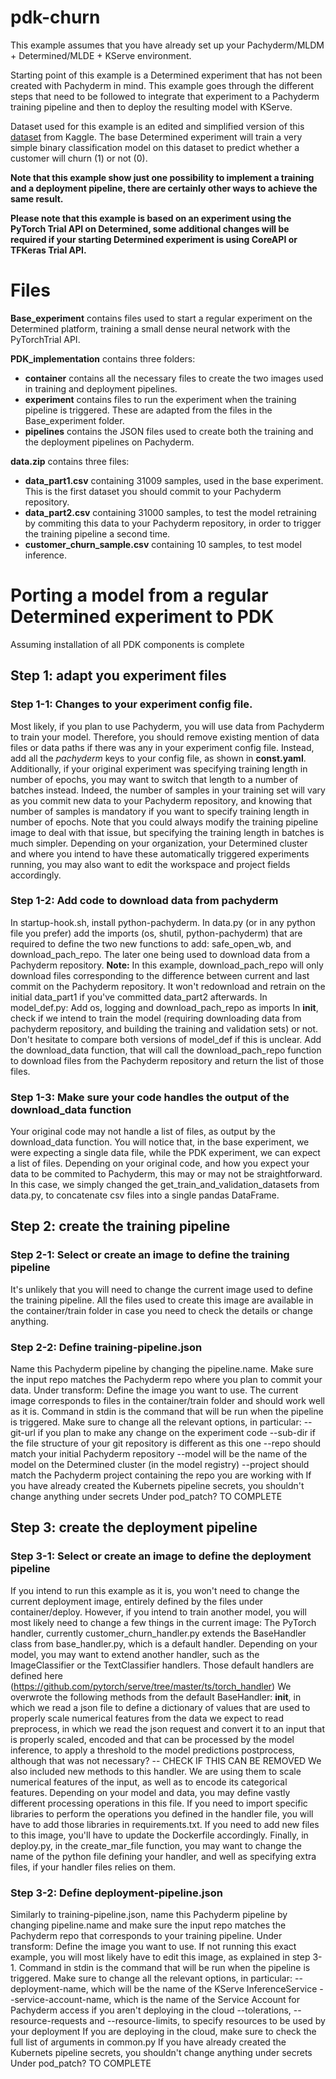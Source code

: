 # pdk-churn

This example assumes that you have already set up your Pachyderm/MLDM + Determined/MLDE + KServe environment.

Starting point of this example is a Determined experiment that has not been created with Pachyderm in mind. This example goes through the different steps that need to be followed to integrate that experiment to a Pachyderm training pipeline and then to deploy the resulting model with KServe.

Dataset used for this example is an edited and simplified version of this [dataset](https://www.kaggle.com/datasets/abhinav89/telecom-customer) from Kaggle. The base Determined experiment will train a very simple binary classification model on this dataset to predict whether a customer will churn (1) or not (0).


**Note that this example show just one possibility to implement a training and a deployment pipeline, there are certainly other ways to achieve the same result.**

**Please note that this example is based on an experiment using the PyTorch Trial API on Determined, some additional changes will be required if your starting Determined experiment is using CoreAPI or TFKeras Trial API.**

# Files

**Base_experiment** contains files used to start a regular experiment on the Determined platform, training a small dense neural network with the PyTorchTrial API.

**PDK_implementation** contains three folders:
  * **container** contains all the necessary files to create the two images used in training and deployment pipelines.
  * **experiment** contains files to run the experiment when the training pipeline is triggered. These are adapted from the files in the Base_experiment folder.
  * **pipelines** contains the JSON files used to create both the training and the deployment pipelines on Pachyderm.

**data.zip** contains three files:
  * **data_part1.csv** containing 31009 samples, used in the base experiment. This is the first dataset you should commit to your Pachyderm repository.
  * **data_part2.csv** containing 31000 samples, to test the model retraining by commiting this data to your Pachyderm repository, in order to trigger the training pipeline a second time.
  * **customer_churn_sample.csv** containing 10 samples, to test model inference.

# Porting a model from a regular Determined experiment to PDK

Assuming installation of all PDK components is complete

## Step 1: adapt you experiment files

### Step 1-1: Changes to your experiment config file.
Most likely, if you plan to use Pachyderm, you will use data from Pachyderm to train your model. Therefore, you should remove existing mention of data files or data paths if there was any in your experiment config file.
Instead, add all the *pachyderm* keys to your config file, as shown in **const.yaml**.
Additionally, if your original experiment was specifying training length in number of epochs, you may want to switch that length to a number of batches instead.
Indeed, the number of samples in your training set will vary as you commit new data to your Pachyderm repository, and knowing that number of samples is mandatory if you want to specify training length in number of epochs.
Note that you could always modify the training pipeline image to deal with that issue, but specifying the training length in batches is much simpler.
Depending on your organization, your Determined cluster and where you intend to have these automatically triggered experiments running, you may also want to edit the workspace and project fields accordingly.

### Step 1-2: Add code to download data from pachyderm
In startup-hook.sh, install python-pachyderm.
In data.py (or in any python file you prefer) add the imports (os, shutil, python-pachyderm) that are required to define the two new functions to add: safe_open_wb, and download_pach_repo. The later one being used to download data from a Pachyderm repository.
**Note:** In this example, download_pach_repo will only download files corresponding to the difference between current and last commit on the Pachyderm repository. It won't redownload and retrain on the initial data_part1 if you've committed data_part2 afterwards.
In model_def.py:
Add os, logging and download_pach_repo as imports
In __init__, check if we intend to train the model (requiring downloading data from pachyderm repository, and building the training and validation sets) or not. Don't hesitate to compare both versions of model_def if this is unclear.
Add the download_data function, that will call the download_pach_repo function to download files from the Pachyderm repository and return the list of those files.
		
### Step 1-3: Make sure your code handles the output of the download_data function
Your original code may not handle a list of files, as output by the download_data function. You will notice that, in the base experiment, we were expecting a single data file, while the PDK experiment, we can expect a list of files.
Depending on your original code, and how you expect your data to be commited to Pachyderm, this may or may not be straightforward.
In this case, we simply changed the get_train_and_validation_datasets from data.py, to concatenate csv files into a single pandas DataFrame.

## Step 2: create the training pipeline

### Step 2-1: Select or create an image to define the training pipeline
It's unlikely that you will need to change the current image used to define the training pipeline. 
All the files used to create this image are available in the container/train folder in case you need to check the details or change anything.
	
### Step 2-2: Define training-pipeline.json
Name this Pachyderm pipeline by changing the pipeline.name.
Make sure the input repo matches the Pachyderm repo where you plan to commit your data.
Under transform:
Define the image you want to use. The current image corresponds to files in the container/train folder and should work well as it is.
Command in stdin is the command that will be run when the pipeline is triggered. Make sure to change all the relevant options, in particular:
--git-url if you plan to make any change on the experiment code
--sub-dir if the file structure of your git repository is different as this one
--repo should match your initial Pachyderm repository
--model will be the name of the model on the Determined cluster (in the model registry)
--project should match the Pachyderm project containing the repo you are working with
If you have already created the Kubernets pipeline secrets, you shouldn't change anything under secrets
Under pod_patch? TO COMPLETE

## Step 3: create the deployment pipeline

### Step 3-1: Select or create an image to define the deployment pipeline
If you intend to run this example as it is, you won't need to change the current deployment image, entirely defined by the files under container/deploy.
However, if you intend to train another model, you will most likely need to change a few things in the current image:
The PyTorch handler, currently customer_churn_handler.py extends the BaseHandler class from base_handler.py, which is a default handler. Depending on your model, you may want to extend another handler, such as the ImageClassifier or the TextClassifier handlers. Those default handlers are defined here (https://github.com/pytorch/serve/tree/master/ts/torch_handler)
We overwrote the following methods from the default BaseHandler:
  __init__, in which we read a json file to define a dictionary of values that are used to properly scale numerical features from the data we expect to read
  preprocess, in which we read the json request and convert it to an input that is properly scaled, encoded and that can be processed by the model
  inference, to apply a threshold to the model predictions
  postprocess, although that was not necessary? -- CHECK IF THIS CAN BE REMOVED
We also included new methods to this handler. We are using them to scale numerical features of the input, as well as to encode its categorical features.
Depending on your model and data, you may define vastly different processing operations in this file.
If you need to import specific libraries to perform the operations you defined in the handler file, you will have to add those libraries in requirements.txt.
If you need to add new files to this image, you'll have to update the Dockerfile accordingly.
Finally, in deploy.py, in the create_mar_file function, you may want to change the name of the python file defining your handler, and well as specifying extra files, if your handler files relies on them.

### Step 3-2: Define deployment-pipeline.json
Similarly to training-pipeline.json, name this Pachyderm pipeline by changing pipeline.name and make sure the input repo matches the Pachyderm repo that corresponds to your training pipeline.
Under transform:
Define the image you want to use. If not running this exact example, you will most likely have to edit this image, as explained in step 3-1.
Command in stdin is the command that will be run when the pipeline is triggered. Make sure to change all the relevant options, in particular:
--deployment-name, which will be the name of the KServe InferenceService
--service-account-name, which is the name of the Service Account for Pachyderm access if you aren't deploying in the cloud
--tolerations, --resource-requests and --resource-limits, to specify resources to be used by your deployment
If you are deploying in the cloud, make sure to check the full list of arguments in common.py
If you have already created the Kubernets pipeline secrets, you shouldn't change anything under secrets
Under pod_patch? TO COMPLETE

